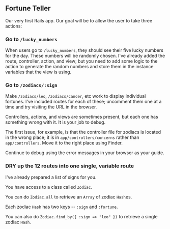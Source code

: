 ## Fortune Teller

Our very first Rails app. Our goal will be to allow the user to take three actions:

### Go to `/lucky_numbers`

When users go to `/lucky_numbers`, they should see their five lucky numbers for the day. These numbers will be randomly chosen. I've already added the route, controller, action, and view; but you need to add some logic to the action to generate the random numbers and store them in the instance variables that the view is using.

### Go to `/zodiacs/:sign`

Make `/zodiacs/leo`, `/zodiacs/cancer`, etc work to display individual fortunes. I've included routes for each of these; uncomment them one at a time and try visiting the URL in the browser.

Controllers, actions, and views are sometimes present, but each one has something wrong with it. It is your job to debug.

The first issue, for example, is that the controller file for zodiacs is located in the wrong place; it is in `app/controllers/concerns` rather than `app/controllers`. Move it to the right place using Finder.

Continue to debug using the error messages in your browser as your guide.

### DRY up the 12 routes into one single, variable route

I've already prepared a list of signs for you.

You have access to a class called `Zodiac`.

You can do `Zodiac.all` to retrieve an `Array` of zodiac `Hash`es.

Each zodiac `Hash` has two keys -- `:sign` and `:fortune`.

You can also do `Zodiac.find_by({ :sign => "leo" })` to retrieve a single zodiac `Hash`.
